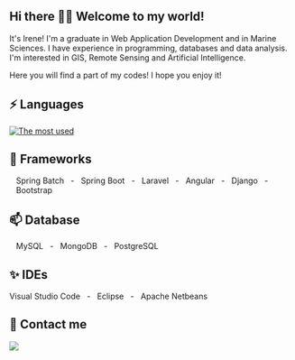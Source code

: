## Hi there 👋🔭 Welcome to my world!
It's Irene! I'm a graduate in Web Application Development and in Marine Sciences. I have experience in programming, databases and data analysis. I'm interested in GIS, Remote Sensing and Artificial Intelligence. 

Here you will find a part of my codes! I hope you enjoy it!

## ⚡ Languages

[![The most used](https://github-readme-stats.vercel.app/api/top-langs/?username=irenegcantera&theme=vue&layout=compact&langs_count=8&hide=hack,shell,blade)](https://github.com/irenegcantera/github-readme-stats)

## 🌱 Frameworks

&nbsp;&nbsp;&nbsp;Spring Batch&nbsp;&nbsp;&nbsp;-&nbsp;&nbsp;&nbsp;Spring Boot&nbsp;&nbsp;&nbsp;-&nbsp;&nbsp;&nbsp;Laravel&nbsp;&nbsp;&nbsp;-&nbsp;&nbsp;&nbsp;Angular&nbsp;&nbsp;&nbsp;-&nbsp;&nbsp;&nbsp;Django&nbsp;&nbsp;&nbsp;-&nbsp;&nbsp;&nbsp;Bootstrap

## 📫 Database

&nbsp;&nbsp;&nbsp;MySQL&nbsp;&nbsp;&nbsp;-&nbsp;&nbsp;&nbsp;MongoDB&nbsp;&nbsp;&nbsp;-&nbsp;&nbsp;&nbsp;PostgreSQL&nbsp;&nbsp;&nbsp;

## ✨ IDEs

Visual Studio Code&nbsp;&nbsp;&nbsp;-&nbsp;&nbsp;&nbsp;Eclipse&nbsp;&nbsp;&nbsp;-&nbsp;&nbsp;&nbsp;Apache Netbeans


## 💬 Contact me 

<a href="https://www.linkedin.com/in/irenegcantera/"><img src="https://img.shields.io/badge/LinkedIn-0077B5?style=for-the-badge&logo=linkedin&logoColor=white"/></a>

<!--
[![The most used](https://github-readme-stats.vercel.app/api/top-langs/?username=irenegcantera&theme=vue)](https://github.com/irenegcantera/github-readme-stats)
[![The most used](https://github-readme-stats.vercel.app/api/top-langs/?username=irenegcantera&theme=vue&layout=compact&langs_count=8)](https://github.com/irenegcantera/github-readme-stats)
[![The most used](https://github-readme-stats.vercel.app/api/top-langs/?username=irenegcantera&theme=vue&layout=compact&langs_count=10)](https://github.com/irenegcantera/github-readme-stats)

**irenegcantera/irenegcantera** is a ✨ _special_ ✨ repository because its `README.md` (this file) appears on your GitHub profile.
&nbsp;&nbsp;&nbsp;-&nbsp;&nbsp;&nbsp;Spring Boot&nbsp;&nbsp;&nbsp;-&nbsp;&nbsp;&nbsp;Vue.js
Here are some ideas to get you started:

- 🔭 I’m currently working on ...
- 🌱 I’m currently learning ...
- 👯 I’m looking to collaborate on ...
- 🤔 I’m looking for help with ...
- 💬 Ask me about ...
- 📫 How to reach me: ...
- 😄 Pronouns: ...
- ⚡ Fun fact: ...
-->
